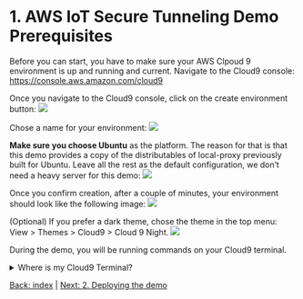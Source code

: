 # 1. AWS IoT Secure Tunneling Demo Prerequisites

Before you can start, you have to make sure your AWS Clpoud 9 environment is up and running and current.  Navigate to the Cloud9 console: https://console.aws.amazon.com/cloud9

Once you navigate to the Cloud9 console, click on the create environment button:
![](https://github.com/marcosortiz/aws-iot-secure-tunneling/blob/docs/imgs/cloud9/screenshot-cloud9-1.png)
  
  
Chose a name for your environment:
![](https://github.com/marcosortiz/aws-iot-secure-tunneling/blob/docs/imgs/cloud9/screenshot-cloud9-2.png)

**Make sure you choose Ubuntu** as the platform. The reason for that is that this demo provides a copy of the distributables of local-proxy previously built for Ubuntu. Leave all the rest as the default configuration, we don’t need a heavy server for this demo:
![](https://github.com/marcosortiz/aws-iot-secure-tunneling/blob/docs/imgs/cloud9/screenshot-cloud9-3.png)

Once you confirm creation, after a couple of minutes, your environment should look like the following image:
![](https://github.com/marcosortiz/aws-iot-secure-tunneling/blob/docs/imgs/cloud9/screenshot-cloud9-4.png)

(Optional) If you prefer a dark theme, chose the theme in the top menu: View > Themes > Cloud9 > Cloud 9 Night.
![](https://github.com/marcosortiz/aws-iot-secure-tunneling/blob/docs/imgs/cloud9/screenshot-cloud9-5.png)

During the demo, you will be running commands on your Cloud9 terminal.
<details>
  <summary>Where is my Cloud9 Terminal?</summary>
  
  ![](https://github.com/marcosortiz/aws-iot-secure-tunneling/blob/docs/imgs/cloud9/screenshot-cloud9-6.png)
</details>

[Back: index](../README.md)  |  [Next: 2. Deploying the demo](./deploy.md)